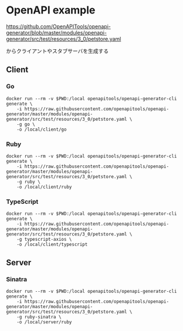 # OpenAPI example

https://github.com/OpenAPITools/openapi-generator/blob/master/modules/openapi-generator/src/test/resources/3_0/petstore.yaml

からクライアントやスタブサーバを生成する

## Client

### Go

``` shell
docker run --rm -v $PWD:/local openapitools/openapi-generator-cli generate \
    -i https://raw.githubusercontent.com/openapitools/openapi-generator/master/modules/openapi-generator/src/test/resources/3_0/petstore.yaml \
    -g go \
    -o /local/client/go
```

### Ruby

``` shell
docker run --rm -v $PWD:/local openapitools/openapi-generator-cli generate \
    -i https://raw.githubusercontent.com/openapitools/openapi-generator/master/modules/openapi-generator/src/test/resources/3_0/petstore.yaml \
    -g ruby \
    -o /local/client/ruby
```

### TypeScript

``` shell
docker run --rm -v $PWD:/local openapitools/openapi-generator-cli generate \
    -i https://raw.githubusercontent.com/openapitools/openapi-generator/master/modules/openapi-generator/src/test/resources/3_0/petstore.yaml \
    -g typescript-axios \
    -o /local/client/typescript
```


## Server

### Sinatra

``` shell
docker run --rm -v $PWD:/local openapitools/openapi-generator-cli generate \
    -i https://raw.githubusercontent.com/openapitools/openapi-generator/master/modules/openapi-generator/src/test/resources/3_0/petstore.yaml \
    -g ruby-sinatra \
    -o /local/server/ruby
```
